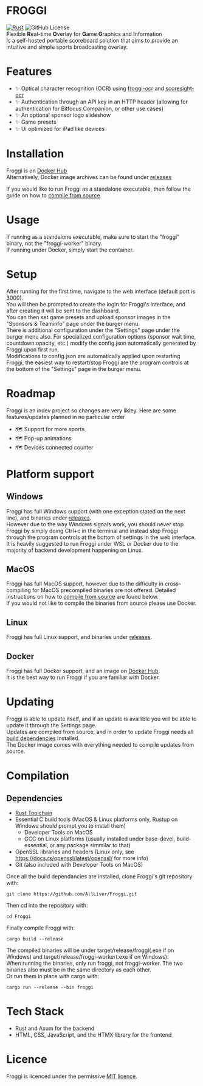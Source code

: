 # FROGGI
[![Rust](https://github.com/AllLiver/Froggi/actions/workflows/rust.yml/badge.svg)](https://github.com/AllLiver/Froggi/actions/workflows/rust.yml)
![GitHub License](https://img.shields.io/github/license/allliver/froggi)  
**F**lexible **R**eal-time **O**verlay for **G**ame **G**raphics and **I**nformation  
Is a self-hosted portable scoreboard solution that aims to provide an intuitive and simple sports broadcasting overlay.

# Features
 - ✨ Optical character recognition (OCR) using [froggi-ocr](https://github.com/AllLiver/froggi-ocr) and [scoresight-ocr](https://github.com/locaal-ai/scoresight)
 - ✨ Authentication through an API key in an HTTP header (allowing for authentication for Bitfocus Companion, or other use cases)
 - ✨ An optional sponsor logo slideshow
 - ✨ Game presets
 - ✨ Ui optimized for iPad like devices

# Installation
Froggi is on [Docker Hub](https://hub.docker.com/repository/docker/allliver/froggi/general)  
Alternatively, Docker image archives can be found under [releases](https://github.com/AllLiver/Froggi/releases)  
  
If you would like to run Froggi as a standalone executable, then follow the guide on how to [compile from source](https://github.com/AllLiver/Froggi/#compilation)

# Usage
If running as a standalone executable, make sure to start the "froggi" binary, not the "froggi-worker" binary.  
If running under Docker, simply start the container.  

# Setup
After running for the first time, navigate to the web interface (default port is 3000).  
You will then be prompted to create the login for Froggi's interface, and after creating it will be sent to the dashboard.  
You can then set game presets and upload sponsor images in the "Sponsors & Teaminfo" page under the burger menu.  
There is additional configuration under the "Settings" page under the burger menu also. For specialized configuration options (sponsor wait time, countdown opacity, etc.) modify the config.json automatically generated by Froggi upon first run.  
Modifications to config.json are automatically applied upon restarting Froggi, the easiest way to restart/stop Froggi are the program controls at the bottom of the "Settings" page in the burger menu.  

# Roadmap
Froggi is an indev project so changes are very likley.
Here are some features/updates planned in no particular order
 - 🗺️ Support for more sports
 - 🗺️ Pop-up animations
 - 🗺️ Devices connected counter

# Platform support
## Windows
Froggi has full Windows support (with one exception stated on the next line), and binaries under [releases](https://github.com/AllLiver/Froggi/releases).  
However due to the way Windows signals work, you should never stop Froggi by simply doing Ctrl+c in the terminal and instead stop Froggi through the program controls at the bottom of settings in the web interface.  
It is heavily suggested to run Froggi under WSL or Docker due to the majority of backend development happening on Linux.  

## MacOS
Froggi has full MacOS support, however due to the difficulty in cross-compiling for MacOS precompiled binaries are not offered. Detailed instructions on how to [compile from source](https://github.com/AllLiver/Froggi/#compilation) are found below.  
If you would not like to compile the binaries from source please use Docker.

## Linux
Froggi has full Linux support, and binaries under [releases](https://github.com/AllLiver/Froggi/releases).

## Docker
Froggi has full Docker support, and an image on [Docker Hub](https://hub.docker.com/repository/docker/allliver/froggi/general).  
It is the best way to run Froggi if you are familiar with Docker.  

# Updating
Froggi is able to update itself, and if an update is availible you will be able to update it through the Settings page.  
Updates are compiled from source, and in order to update Froggi needs all [build dependencies](https://github.com/AllLiver/Froggi/#dependencies) installed.  
The Docker image comes with everything needed to compile updates from source.

# Compilation 
## Dependencies
 - [Rust Toolchain](https://rustup.rs)
 - Essential C build tools (MacOS & Linux platforms only, Rustup on Windows should prompt you to install them)
     - Developer Tools on MacOS
     - GCC on Linux platforms (usually installed under base-devel, build-essential, or any package simmilar to that)
 - OpenSSL libraries and headers (Linux only, see https://docs.rs/openssl/latest/openssl/ for more info)
 - Git (also included with Developer Tools on MacOS)

Once all the build dependancies are installed, clone Froggi's git repository with:
```
git clone https://github.com/AllLiver/Froggi.git
```
Then cd into the repository with:
```
cd Froggi
```
Finally compile Froggi with:
```
cargo build --release
```
The compiled binaries will be under target/release/froggi(.exe if on Windows) and target/release/froggi-worker(.exe if on Windows).  
When running the binaries, only run froggi, not froggi-worker. The two binaries also must be in the same directory as each other.  
Or run them in place with cargo with:
```
cargo run --release --bin froggi
```

# Tech Stack
 - Rust and Axum for the backend
 - HTML, CSS, JavaScript, and the HTMX library for the frontend

# Licence
Froggi is licenced under the permissive [MIT licence](https://mit-license.org/).
